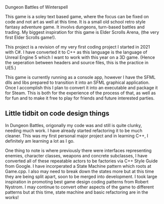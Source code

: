 Dungeon Battles of Winterspell

This game is a soley text based game, where the focus can be fixed on code and not art as well at this time. It is a small old school retro style fantasy adventure game. It involvs dungeons, turn-based battles and trading.
My biggest inspiration for this game is Elder Scrolls Arena, (the very first Elder Scrolls game!).

This project is a revision of my very first coding project I started in 2021 with C#. I have converted it to C++ as this language is the language of Unreal Engine 5 which I want to work with this year on a 3D game.
(Hence the seperation between headers and source files, this is the practice in UE5.)

This game is currently running as a console app, however I have the SFML dlls and libs prepared to transition it into an SFML graphical application. Once I accomplish this I plan to convert it into an executable
and package it for Steam. This is both for the experience of the process of that, as well as for fun and to make it free to play for friends and future interested parties.

## Little tidbit on code design things
In Dungeon Battles, origonally my code was and still is quite clunky, needing much work. I have already started refactoring it to be much cleaner. This was my first personal major project and in learning C++,
I definitely am learning a lot as I go.

One thing to note is where previously there were interfaces representing enemies, character classes, weapons and concrete subclasses, I have converted all of these repeatable
actors to be factories via C++ Style Guide from Google.
I have incorperated a State Machine pattern which roots at Game.cpp. I also may need to break down the states more but at this time they are being split apart, soon to be merged into development.
I took large inspiration in promoting best game design coding patterns from Robert Nystrom. I may continue to convert other aspects of the game to different patterns but at this time, state machine and basic refactoring are in the works!
